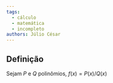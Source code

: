 ```yaml
---
tags:
  - cálculo
  - matemática
  - incompleto
authors: Júlio César
---
```

## Definição

Sejam $P$ e $Q$ polinômios, $f(x) = P(x)/Q(x)$ 